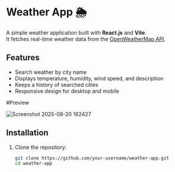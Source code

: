 # Weather App 🌦️

A simple weather application built with **React.js** and **Vite**.  
It fetches real-time weather data from the [OpenWeatherMap API](https://openweathermap.org/api).

## Features
- Search weather by city name
- Displays temperature, humidity, wind speed, and description
- Keeps a history of searched cities
- Responsive design for desktop and mobile

#Preview


![Screenshot 2025-08-20 162427](https://github.com/user-attachments/assets/23dfdfb4-1f32-4195-894a-bed17d4d37d1)

## Installation

1. Clone the repository:
   ```bash
   git clone https://github.com/your-username/weather-app.git
   cd weather-app
